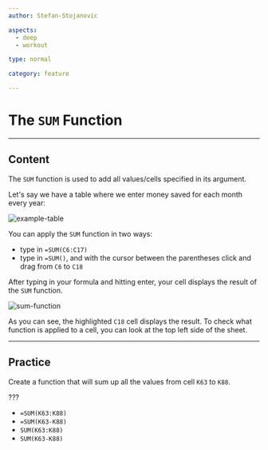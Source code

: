 ```yaml
---
author: Stefan-Stojanovic

aspects:
  - deep
  - workout

type: normal

category: feature

---
```


# The `SUM` Function

---
## Content

The `SUM` function is used to add all values/cells specified in its argument.

Let's say we have a table where we enter money saved for each month every year:

![example-table](https://img.enkipro.com/614fb05bcbcf3cd5fd082b3b607c5b79.png)


You can apply the `SUM` function in two ways:
- type in `=SUM(C6:C17)`
- type in `=SUM()`, and with the cursor between the parentheses click and drag from `C6` to `C18`

After typing in your formula and hitting enter, your cell displays the result of the `SUM` function.

![sum-function](https://img.enkipro.com/d1698476840a7f87883efd299617d0e7.png)

As you can see, the highlighted `C18` cell displays the result. To check what function is applied to a cell, you can look at the top left side of the sheet.

---
## Practice

Create a function that will sum up all the values from cell `K63` to `K88`.

???

* `=SUM(K63:K88)`
* `=SUM(K63-K88)`
* `SUM(K63:K88)`
* `SUM(K63-K88)`